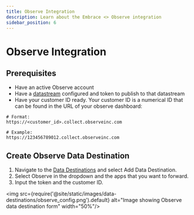 ```yaml
---
title: Observe Integration
description: Learn about the Embrace <> Observe integration
sidebar_position: 6
---
```


# Observe Integration

## Prerequisites

- Have an active Observe account
- Have a [datastream](https://docs.observeinc.com/en/latest/content/data-ingestion/datastreams.html) configured and token to publish to that datastream
- Have your customer ID ready. Your customer ID is a numerical ID that can be found in the URL of your observe dashboard:
```shell
# Format:
https://<customer_id>.collect.observeinc.com

# Example:
https://123456789012.collect.observeinc.com
```
## Create Observe Data Destination

1. Navigate to the [Data Destinations](https://dash.embrace.io/settings/organization/integrations/data_destinations) and select
Add Data Destination.  
1. Select Observe in the dropdown and the apps that you want to forward.
1. Input the token and the customer ID.  

<img src={require('@site/static/images/data-destinations/observe_config.png').default} alt="Image showing Observe data destination form" width="50%"/>
